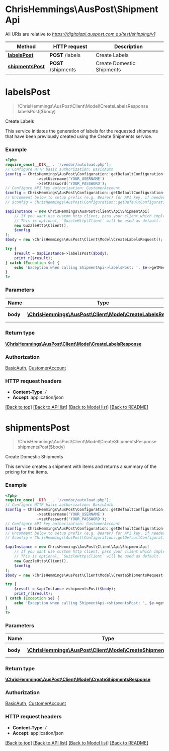 # ChrisHemmings\AusPost\ShipmentApi

All URIs are relative to *https://digitalapi.auspost.com.au/test/shipping/v1*

Method | HTTP request | Description
------------- | ------------- | -------------
[**labelsPost**](ShipmentApi.md#labelspost) | **POST** /labels | Create Labels
[**shipmentsPost**](ShipmentApi.md#shipmentspost) | **POST** /shipments | Create Domestic Shipments

# **labelsPost**
> \ChrisHemmings\AusPost\Client\Model\CreateLabelsResponse labelsPost($body)

Create Labels

This service initiates the generation of labels for the requested shipments that have been previously created using the Create Shipments service.

### Example
```php
<?php
require_once(__DIR__ . '/vendor/autoload.php');
// Configure HTTP basic authorization: BasicAuth
$config = ChrisHemmings\AusPost\Configuration::getDefaultConfiguration()
              ->setUsername('YOUR_USERNAME')
              ->setPassword('YOUR_PASSWORD');
// Configure API key authorization: CustomerAccount
$config = ChrisHemmings\AusPost\Configuration::getDefaultConfiguration()->setApiKey('Account-Number', 'YOUR_API_KEY');
// Uncomment below to setup prefix (e.g. Bearer) for API key, if needed
// $config = ChrisHemmings\AusPost\Configuration::getDefaultConfiguration()->setApiKeyPrefix('Account-Number', 'Bearer');

$apiInstance = new ChrisHemmings\AusPost\Client\Api\ShipmentApi(
    // If you want use custom http client, pass your client which implements `GuzzleHttp\ClientInterface`.
    // This is optional, `GuzzleHttp\Client` will be used as default.
    new GuzzleHttp\Client(),
    $config
);
$body = new \ChrisHemmings\AusPost\Client\Model\CreateLabelsRequest(); // \ChrisHemmings\AusPost\Client\Model\CreateLabelsRequest | Labels to create

try {
    $result = $apiInstance->labelsPost($body);
    print_r($result);
} catch (Exception $e) {
    echo 'Exception when calling ShipmentApi->labelsPost: ', $e->getMessage(), PHP_EOL;
}
?>
```

### Parameters

Name | Type | Description  | Notes
------------- | ------------- | ------------- | -------------
 **body** | [**\ChrisHemmings\AusPost\Client\Model\CreateLabelsRequest**](../Model/CreateLabelsRequest.md)| Labels to create | [optional]

### Return type

[**\ChrisHemmings\AusPost\Client\Model\CreateLabelsResponse**](../Model/CreateLabelsResponse.md)

### Authorization

[BasicAuth](../../README.md#BasicAuth), [CustomerAccount](../../README.md#CustomerAccount)

### HTTP request headers

 - **Content-Type**: */*
 - **Accept**: application/json

[[Back to top]](#) [[Back to API list]](../../README.md#documentation-for-api-endpoints) [[Back to Model list]](../../README.md#documentation-for-models) [[Back to README]](../../README.md)

# **shipmentsPost**
> \ChrisHemmings\AusPost\Client\Model\CreateShipmentsResponse shipmentsPost($body)

Create Domestic Shipments

This service creates a shipment with items and returns a summary of the pricing for the items.

### Example
```php
<?php
require_once(__DIR__ . '/vendor/autoload.php');
// Configure HTTP basic authorization: BasicAuth
$config = ChrisHemmings\AusPost\Configuration::getDefaultConfiguration()
              ->setUsername('YOUR_USERNAME')
              ->setPassword('YOUR_PASSWORD');
// Configure API key authorization: CustomerAccount
$config = ChrisHemmings\AusPost\Configuration::getDefaultConfiguration()->setApiKey('Account-Number', 'YOUR_API_KEY');
// Uncomment below to setup prefix (e.g. Bearer) for API key, if needed
// $config = ChrisHemmings\AusPost\Configuration::getDefaultConfiguration()->setApiKeyPrefix('Account-Number', 'Bearer');

$apiInstance = new ChrisHemmings\AusPost\Client\Api\ShipmentApi(
    // If you want use custom http client, pass your client which implements `GuzzleHttp\ClientInterface`.
    // This is optional, `GuzzleHttp\Client` will be used as default.
    new GuzzleHttp\Client(),
    $config
);
$body = new \ChrisHemmings\AusPost\Client\Model\CreateShipmentsRequest(); // \ChrisHemmings\AusPost\Client\Model\CreateShipmentsRequest | Shipments to create

try {
    $result = $apiInstance->shipmentsPost($body);
    print_r($result);
} catch (Exception $e) {
    echo 'Exception when calling ShipmentApi->shipmentsPost: ', $e->getMessage(), PHP_EOL;
}
?>
```

### Parameters

Name | Type | Description  | Notes
------------- | ------------- | ------------- | -------------
 **body** | [**\ChrisHemmings\AusPost\Client\Model\CreateShipmentsRequest**](../Model/CreateShipmentsRequest.md)| Shipments to create | [optional]

### Return type

[**\ChrisHemmings\AusPost\Client\Model\CreateShipmentsResponse**](../Model/CreateShipmentsResponse.md)

### Authorization

[BasicAuth](../../README.md#BasicAuth), [CustomerAccount](../../README.md#CustomerAccount)

### HTTP request headers

 - **Content-Type**: */*
 - **Accept**: application/json

[[Back to top]](#) [[Back to API list]](../../README.md#documentation-for-api-endpoints) [[Back to Model list]](../../README.md#documentation-for-models) [[Back to README]](../../README.md)

